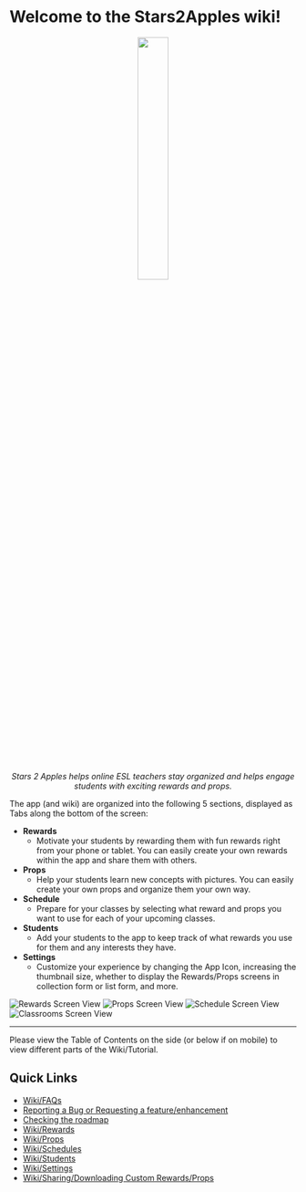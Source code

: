 # Welcome to the Stars2Apples wiki!

<p align="center">
  <img src="https://user-images.githubusercontent.com/18663382/126724762-876953ba-f26e-4167-860e-c3c1c967eea6.png" width=33%><br/>
  <em>Stars 2 Apples helps online ESL teachers stay organized and helps engage students with exciting rewards and props.</em>
</p>

The app (and wiki) are organized into the following 5 sections, displayed as Tabs along the bottom of the screen:
* **Rewards**
   * Motivate your students by rewarding them with fun rewards right from your phone or tablet. You can easily create your own rewards within the app and share them with others.
* **Props**
   * Help your students learn new concepts with pictures. You can easily create your own props and organize them your own way.
* **Schedule**
   * Prepare for your classes by selecting what reward and props you want to use for each of your upcoming classes.
* **Students**
   * Add your students to the app to keep track of what rewards you use for them and any interests they have.
* **Settings**
   * Customize your experience by changing the App Icon, increasing the thumbnail size, whether to display the Rewards/Props screens in collection form or list form, and more.

![Rewards Screen View](https://raw.githubusercontent.com/Stars2Apples/Support/main/assets/rewards-screen-1.gif)
![Props Screen View](https://raw.githubusercontent.com/Stars2Apples/Support/main/assets/props-screen-1.gif)
![Schedule Screen View](https://raw.githubusercontent.com/Stars2Apples/Support/main/assets/schedule-screen-1.gif)
![Classrooms Screen View](https://raw.githubusercontent.com/Stars2Apples/Support/main/assets/students-screen-2.gif)

***

Please view the Table of Contents on the side (or below if on mobile) to view different parts of the Wiki/Tutorial.

## Quick Links

- [Wiki/FAQs](Z.01-FAQs)
- [Reporting a Bug or Requesting a feature/enhancement](https://github.com/Stars2Apples/Support/issues)
- [Checking the roadmap](https://github.com/Stars2Apples/Support/projects/4)
- [Wiki/Rewards](A.01-Rewards)
- [Wiki/Props](B.01-Props)
- [Wiki/Schedules](C.01-Schedules)
- [Wiki/Students](D.01-Students)
- [Wiki/Settings](E.01-Settings)
- [Wiki/Sharing/Downloading Custom Rewards/Props](K.01-Sharing-and-Downloading-Custom-Rewards-and-Props)
